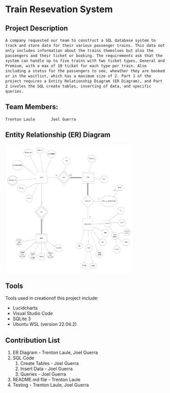 # Train Resevation System

## Project Description

    A company requested our team to construct a SQL database system to track and store data for their various passenger trains. This data not only includes information about the trains themslves but also the passengers and their ticket or booking. The requirements ask that the system can handle up to five trains with two ticket types, General and Premium, with a max of 10 ticket for each type per train. Also including a status for the passengers to see, wheather they are booked or in the waitlist, which has a maximum size of 2. Part 1 of the project requires a Entity Relationship Diagram (ER Diagram), and Part 2 involes the SQL create tables, inserting of data, and specific queries.

## Team Members:

    Trenton Laule		Joel Guerra

## Entity Relationship (ER) Diagram

<img src="image/ERDiagram.png" width="400" height="400"/>

## Tools

Tools used in creationof this project include:

* Lucidcharts
* Visual Studio Code
* SQLite 3
* Ubuntu WSL (version 22.04.2)

## Contribution List

1. ER Diagram - Trenton Laule, Joel Guerra
2. SQL Code
   1. Create Tables - Joel Guerra
   2. Insert Data - Joel Guerra
   3. Queries - Joel Guerra
3. README.md file - Trenton Laule
4. Testing - Trenton Laule, Joel Guerra

